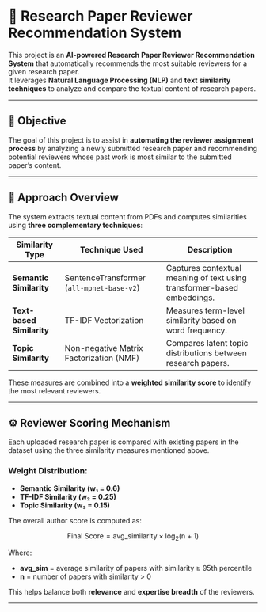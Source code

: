 # 📄 Research Paper Reviewer Recommendation System

This project is an **AI-powered Research Paper Reviewer Recommendation System** that automatically recommends the most suitable reviewers for a given research paper.  
It leverages **Natural Language Processing (NLP)** and **text similarity techniques** to analyze and compare the textual content of research papers.

---

## 🎯 **Objective**

The goal of this project is to assist in **automating the reviewer assignment process** by analyzing a newly submitted research paper and recommending potential reviewers whose past work is most similar to the submitted paper’s content.

---

## 🧠 **Approach Overview**

The system extracts textual content from PDFs and computes similarities using **three complementary techniques**:

| Similarity Type | Technique Used | Description |
|-----------------|----------------|--------------|
| **Semantic Similarity** | SentenceTransformer (`all-mpnet-base-v2`) | Captures contextual meaning of text using transformer-based embeddings. |
| **Text-based Similarity** | TF-IDF Vectorization | Measures term-level similarity based on word frequency. |
| **Topic Similarity** | Non-negative Matrix Factorization (NMF) | Compares latent topic distributions between research papers. |

These measures are combined into a **weighted similarity score** to identify the most relevant reviewers.

---

## ⚙️ **Reviewer Scoring Mechanism**

Each uploaded research paper is compared with existing papers in the dataset using the three similarity measures mentioned above.

### Weight Distribution:
- **Semantic Similarity (w₁ = 0.6)**  
- **TF-IDF Similarity (w₂ = 0.25)**  
- **Topic Similarity (w₃ = 0.15)**  

The overall author score is computed as:

$$
\mathrm{Final\ Score} = \mathrm{avg\_similarity} \times \log_2\bigl(\mathrm{n} + 1\bigr)
$$


Where:
- **avg_sim** = average similarity of papers with similarity ≥ 95th percentile  
- **n** = number of papers with similarity > 0  

This helps balance both **relevance** and **expertise breadth** of the reviewers.

---
